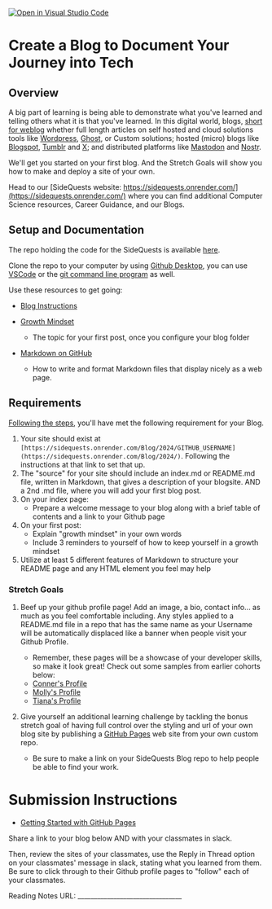 [![Open in Visual Studio Code](https://classroom.github.com/assets/open-in-vscode-718a45dd9cf7e7f842a935f5ebbe5719a5e09af4491e668f4dbf3b35d5cca122.svg)](https://classroom.github.com/online_ide?assignment_repo_id=13643397&assignment_repo_type=AssignmentRepo)
# Create a Blog to Document Your Journey into Tech

## Overview

A big part of learning is being able to demonstrate what you've learned and telling others what it is that you've learned. 
In this digital world, blogs, [short for weblog](https://www.etymonline.com/word/blog#:~:text=blog%20%28n.%29%20%22online%20journal%2C%22%201998%2C%20short%20for%20weblog,from%20%28World%20Wide%29%20Web%20%28n.%29%20%2B%20log%20%28n.2%29.) whether full length articles on self hosted and cloud solutions tools like [Wordpress](https://wordpress.com/), [Ghost](https://ghost.org/), or Custom solutions; hosted (micro) blogs like [Blogspot](https://www.blogger.com/about/), [Tumblr](https://www.tumblr.com/) and [X](https://twitter.com/); and distributed platforms like [Mastodon](https://mastodon.social/) and [Nostr](https://nostr.com/).

We'll get you started on your first blog. And the Stretch Goals will show you how to make and deploy a site of your own.

Head to our [SideQuests website: https://sidequests.onrender.com/](https://sidequests.onrender.com/) where you can find additional Computer Science resources, Career Guidance, and our Blogs.

## Setup and Documentation

The repo holding the code for the SideQuests is available [here](https://github.com/CodeCrew-CodeSchool/SideQuests).  

Clone the repo to your computer by using [Github Desktop](https://docs.github.com/en/desktop/installing-and-authenticating-to-github-desktop/setting-up-github-desktop), you can use [VSCode](https://code.visualstudio.com/docs/sourcecontrol/overview) or the [git command line program](https://git-scm.com/downloads) as well.

Use these resources to get going:

- [Blog Instructions](https://sidequests.onrender.com/Blog/2024/)

- [Growth Mindset](https://www.atlassian.com/blog/inside-atlassian/growth-mindset)
    - The topic for your first post, once you configure your blog folder 
  
- [Markdown on GitHub](https://help.github.com/en/articles/basic-writing-and-formatting-syntax)
    - How to write and format Markdown files that display nicely as a web page.


## Requirements

[Following the steps](https://sidequests.onrender.com/Blog/2024/), you'll have met the following requirement for your Blog.

1. Your site should exist at `[https://sidequests.onrender.com/Blog/2024/GITHUB_USERNAME](https://sidequests.onrender.com/Blog/2024/)`. Following the instructions at that link to set that up.
1. The "source" for your site should include an index.md or README.md file, written in Markdown, that gives a description of your blogsite. AND a 2nd .md file, where you will add your first blog post.
1. On your index page:
    - Prepare a welcome message to your blog along with a brief table of contents and a link to your Github page 
1. On your first post:
    - Explain "growth mindset" in your own words
    - Include 3 reminders to yourself of how to keep yourself in a growth mindset
1. Utilize at least 5 different features of Markdown to structure your README page and any HTML element you feel may help


### Stretch Goals

1. Beef up your github profile page! Add an image, a bio, contact info... as much as you feel comfortable including. Any styles applied to a README.md file in a repo that has the same name as your Username will be automatically displaced like a banner when people visit your Github Profile.
    - Remember, these pages will be a showcase of your developer skills, so make it look great! Check out some samples from earlier cohorts below:
    - [Conner's Profile](https://github.com/connerkT/)
    - [Molly's Profile](https://github.com/MollyAP/)
    - [Tiana's Profile](https://github.com/TianaD/)
      
1. Give yourself an additional learning challenge by tackling the bonus stretch goal of having full control over the styling and url of your own blog site by publishing a [GitHub Pages](https://pages.github.com/) web site from your own custom repo.
    - Be sure to make a link on your SideQuests Blog repo to help people be able to find your work. 



# Submission Instructions

- [Getting Started with GitHub Pages](https://guides.github.com/features/pages/)

Share a link to your blog below AND with your classmates in slack.

Then, review the sites of your classmates, use the Reply in Thread option on your classmates' message in slack, stating what you learned from them. Be sure to click through to their Github profile pages to "follow" each of your classmates.

Reading Notes URL: ________________________________
